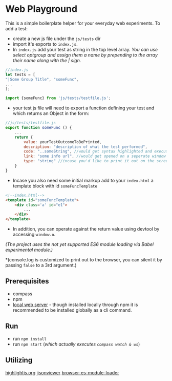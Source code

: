 # Web Playground
This is a simple boilerplate helper for your everyday web experiments.
To add a test:
- create a new js file under the `js/tests` dir
- import it's exports to `index.js`.
- In `index.js` add your test as string in the top level array. *You can use select optgroup and assign them a name by prepending to the array their name along with the | sign.*
```Javascript
//index.js
let tests = [
"|Some Group Title", "someFunc",
...
];

import {someFunc} from 'js/tests/testfile.js';

```

- your test js file will need to export a function defining your test and which returns an Object in the form:
```Javascript
//js/tests/testfile.js
export function someFunc () {
	...
	return {
		value: yourTestOutcomeToBePrinted,
		description: "description of what the test performed",
		code: "..someString", //would get syntax highlighted and executed if 'value' wasn't provided
		link: "some info url", //would get opened on a seperate window
		type: "string" //incase you'd like to print it out on the screen otherwize console log would do the job
	}
}
```

- Incase you also need some initial markup add to your `index.html` a template block with id `someFuncTemplate`

```html
<!--index.html-->
<template id="someFuncTemplate">
	<div class='a' id="e1">
	    ...
	</div>
</template>

```

- In addition, you can operate against the return value using devtool by accessing `window.o`.

*(The project uses the not yet supported ES6 module loading via Babel experimental module.)*

*(console.log is customized to print out to the browser, you can silent it by passing `false` to a 3rd argument.)

## Prerequisites
- compass
- npm
- [local web server](https://www.npmjs.com/package/local-web-server) - though installed locally through npm it is recommended to be installed globally as a cli command.

## Run
- run `npm install`
- run `npm start` (*which actually executes `compass watch & ws`*)

## Utilizing
[highlightjs.org](https://highlightjs.org/)
[jjsonviewer](https://github.com/Shridhad/jjsonviewer)
[browser-es-module-loader](https://github.com/ModuleLoader/browser-es-module-loader)
